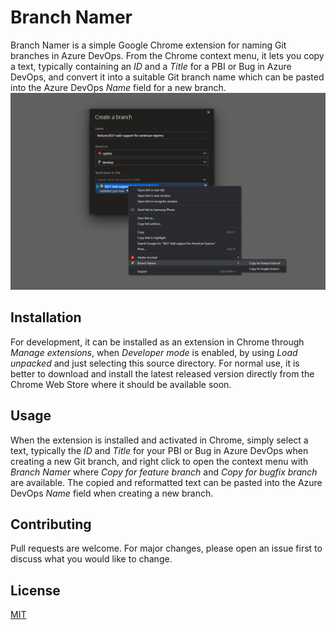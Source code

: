 # Branch Namer
Branch Namer is a simple Google Chrome extension for naming Git branches in Azure DevOps. From the Chrome context menu, it lets you copy a text, typically containing an _ID_ and a _Title_ for a PBI or Bug in Azure DevOps, and convert it into a suitable Git branch name which can be pasted into the Azure DevOps _Name_ field for a new branch.
![Azure DevOps with Branch Namer Chrome extension](AzureDevOps.png)

## Installation
For development, it can be installed as an extension in Chrome through _Manage extensions_, when _Developer mode_ is enabled, by using _Load unpacked_ and just selecting this source directory.
For normal use, it is better to download and install the latest released version directly from the Chrome Web Store where it should be available soon.

## Usage
When the extension is installed and activated in Chrome, simply select a text, typically the _ID_ and _Title_ for your PBI or Bug in Azure DevOps when creating a new Git branch, and right click to open the context menu with _Branch Namer_ where _Copy for feature branch_ and _Copy for bugfix branch_ are available. The copied and reformatted text can be pasted into the Azure DevOps _Name_ field when creating a new branch.

## Contributing
Pull requests are welcome. For major changes, please open an issue first to discuss what you would like to change.

## License
[MIT](LICENSE)
